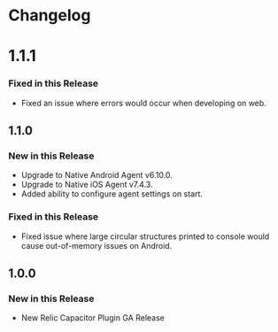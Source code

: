 # Changelog

# 1.1.1
### Fixed in this Release
* Fixed an issue where errors would occur when developing on web.

## 1.1.0
### New in this Release
* Upgrade to Native Android Agent v6.10.0.
* Upgrade to Native iOS Agent v7.4.3.
* Added ability to configure agent settings on start.

### Fixed in this Release
* Fixed issue where large circular structures printed to console would cause out-of-memory issues on Android.

## 1.0.0 
### New in this Release
* New Relic Capacitor Plugin GA Release